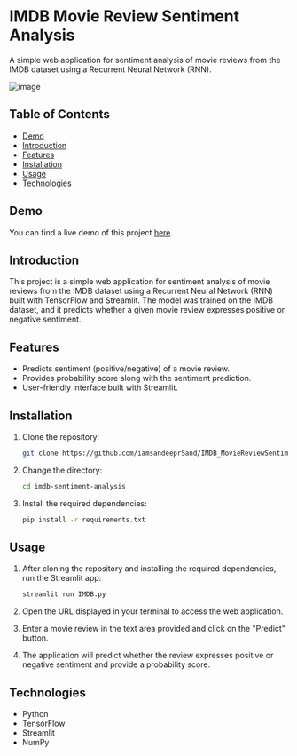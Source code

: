 # IMDB Movie Review Sentiment Analysis

A simple web application for sentiment analysis of movie reviews from the IMDB dataset using a Recurrent Neural Network (RNN).

![image](https://github.com/iamsandeeprSand/IMDB_MovieReviewSentimentAnalysis/assets/139530620/87d9346f-67d8-493d-ad34-e1f0950f7625)


## Table of Contents

- [Demo](#demo)
- [Introduction](#introduction)
- [Features](#features)
- [Installation](#installation)
- [Usage](#usage)
- [Technologies](#technologies)

## Demo

You can find a live demo of this project [here](#).

## Introduction

This project is a simple web application for sentiment analysis of movie reviews from the IMDB dataset using a Recurrent Neural Network (RNN) built with TensorFlow and Streamlit. The model was trained on the IMDB dataset, and it predicts whether a given movie review expresses positive or negative sentiment.

## Features

- Predicts sentiment (positive/negative) of a movie review.
- Provides probability score along with the sentiment prediction.
- User-friendly interface built with Streamlit.

## Installation

1. Clone the repository:

   ```bash
   git clone https://github.com/iamsandeeprSand/IMDB_MovieReviewSentimentAnalysis.git
   ```

2. Change the directory:

   ```bash
   cd imdb-sentiment-analysis
   ```

3. Install the required dependencies:

   ```bash
   pip install -r requirements.txt
   ```

## Usage

1. After cloning the repository and installing the required dependencies, run the Streamlit app:

   ```bash
   streamlit run IMDB.py
   ```

2. Open the URL displayed in your terminal to access the web application.
3. Enter a movie review in the text area provided and click on the "Predict" button.
4. The application will predict whether the review expresses positive or negative sentiment and provide a probability score.

## Technologies

- Python
- TensorFlow
- Streamlit
- NumPy
